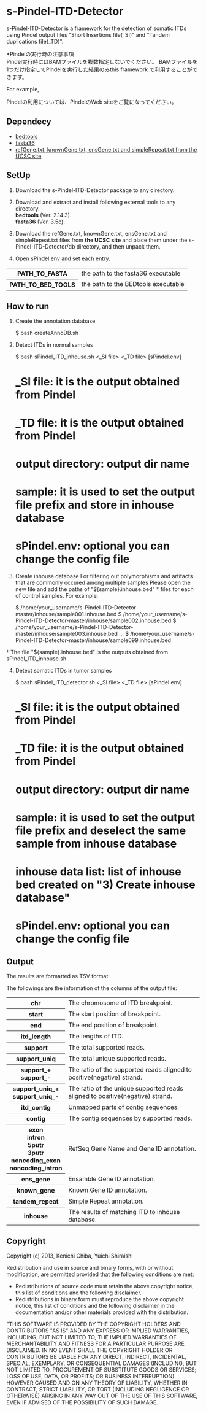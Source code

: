 s-Pindel-ITD-Detector
==================

s-Pindel-ITD-Detector is a framework for the detection of somatic ITDs using Pindel output files "Short Insertions file(_SI)" and "Tandem duplications file(_TD)".

*Pindelの実行時の注意事項  
Pindel実行時にはBAMファイルを複数指定しないでください。
BAMファイルを1つだけ指定してPindelを実行した結果のみthis framework で利用することができます。

For example,   


Pindelの利用については、PindelのWeb siteをご覧になってください。


Dependecy
----------

* [bedtools](https://code.google.com/p/bedtools/)
* [fasta36](http://faculty.virginia.edu/wrpearson/fasta/fasta36/)
* [refGene.txt, knownGene.txt, ensGene.txt and simpleRepeat.txt from the UCSC site](http://hgdownload.cse.ucsc.edu/goldenpath/hg19/database/)

SetUp
----------

1. Download the s-Pindel-ITD-Detector package to any directory.

2. Download and extract and install following external tools to any directory.  
  **bedtools** (Ver. 2.14.3).  
  **fasta36** (Ver. 3.5c).  

3. Download the refGene.txt, knownGene.txt, ensGene.txt and simpleRepeat.txt files from **the UCSC site** and place them under the s-Pindel-ITD-Detector/db directory, and then unpack them.  

4. Open sPindel.env and set each entry.  
<table>
<tr>
<th>PATH_TO_FASTA</th>
<td>the path to the fasta36 executable</td>  
</tr>
<tr>
<th>PATH_TO_BED_TOOLS</th>
<td>the path to the BEDtools executable</td>  
</tr>
</table>


How to run
---

1) Create the annotation database

    $ bash createAnnoDB.sh

2) Detect ITDs in normal samples

    $ bash sPindel_ITD_inhouse.sh <_SI file> <_TD file> <output directory> <sample> [sPindel.env]
    # _SI file: it is the output obtained from Pindel
    # _TD file: it is the output obtained from Pindel
    # output directory: output dir name
    # sample: it is used to set the output file prefix and store in inhouse database
    # sPindel.env: optional you can change the config file
    
3) Create inhouse database
For filtering out polymorphisms and artifacts that are commonly occured among multiple samples
Please open the new file and add the paths of "${sample}.inhouse.bed" † files for each of control samples. For example,   

    $ /home/your_username/s-Pindel-ITD-Detector-master/inhouse/sample001.inhouse.bed
    $ /home/your_username/s-Pindel-ITD-Detector-master/inhouse/sample002.inhouse.bed
    $ /home/your_username/s-Pindel-ITD-Detector-master/inhouse/sample003.inhouse.bed
    …
    $ /home/your_username/s-Pindel-ITD-Detector-master/inhouse/sample099.inhouse.bed
    
† The file "${sample}.inhouse.bed" is the outputs obtained from sPindel_ITD_inhouse.sh   

4) Detect somatic ITDs in tumor samples

    $ bash sPindel_ITD_detector.sh <_SI file> <_TD file> <output directory> <sample> <inhouse data list> [sPindel.env]
    # _SI file: it is the output obtained from Pindel
    # _TD file: it is the output obtained from Pindel
    # output directory: output dir name
    # sample: it is used to set the output file prefix and deselect the same sample from inhouse database
    # inhouse data list: list of inhouse bed created on "3) Create inhouse database"    
    # sPindel.env: optional you can change the config file
Output
---

The results are formatted as TSV format.

The followings are the information of the columns of the output file:   

<table>
<tr>
<th>chr</th>
<td>The chromosome of ITD breakpoint.</td>  
</tr>
<tr>
<th>start</th>
<td>The start position of breakpoint.</td>
</tr>
<tr>
<th>end</th>
<td>The end position of breakpoint.</td>  
</tr>
<tr>
<th>itd_length</th>
<td>The lengths of ITD.</td>    
</tr>
<tr>
<th>support</th>
<td>The total supported reads.</td>   
</tr>
<tr>
<th>support_uniq</th>
<td>The total unique supported reads.</td>   
</tr>
<tr>
<th>support_+<br>support_-</th>
<td>The ratio of the supported reads aligned to positive(negative) strand.</td>   
</tr>
<tr>
<th>support_uniq_+<br>support_uniq_-</th>
<td>The ratio of the unique supported reads aligned to positive(negative) strand.</td>   
</tr>
<tr>
<th>itd_contig</th>
<td>Unmapped parts of contig sequences.</td>
</tr>
<tr>
<th>contig</th>
<td>The contig sequences by supported reads.</td>
</tr>
<tr>
<th>exon<br>intron<br>5putr<br>3putr<br>noncoding_exon<br>noncoding_intron</th>
<td>RefSeq Gene Name and Gene ID annotation.</td>   
</tr>
<tr>
<th>ens_gene</th>
<td>Ensamble Gene ID annotation.</td>  
</tr>
<tr>
<th>known_gene</th>
<td>Known Gene ID annotation.</td>  
</tr>
<tr>
<th>tandem_repeat</th>
<td>Simple Repeat annotation.</td>  
</tr>
<tr>
<th>inhouse</th>
<td>The results of matching ITD to inhouse database.</td>       
</tr>
</table>

Copyright
----------
Copyright (c) 2013, Kenichi Chiba, Yuichi Shiraishi

Redistribution and use in source and binary forms, with or without modification, are permitted provided that the following conditions are met:
  * Redistributions of source code must retain the above copyright notice, this list of conditions and the following disclaimer.
  * Redistributions in binary form must reproduce the above copyright notice, this list of conditions and the following disclaimer in the documentation and/or other materials provided with the distribution.

"THIS SOFTWARE IS PROVIDED BY THE COPYRIGHT HOLDERS AND CONTRIBUTORS "AS IS" AND ANY EXPRESS OR IMPLIED WARRANTIES, INCLUDING, BUT NOT LIMITED TO, THE IMPLIED WARRANTIES OF MERCHANTABILITY AND FITNESS FOR A PARTICULAR PURPOSE ARE DISCLAIMED. IN NO EVENT SHALL THE COPYRIGHT HOLDER OR CONTRIBUTORS BE LIABLE FOR ANY DIRECT, INDIRECT, INCIDENTAL, SPECIAL, EXEMPLARY, OR CONSEQUENTIAL DAMAGES (INCLUDING, BUT NOT LIMITED TO, PROCUREMENT OF SUBSTITUTE GOODS OR SERVICES; LOSS OF USE, DATA, OR PROFITS; OR BUSINESS INTERRUPTION) HOWEVER CAUSED AND ON ANY THEORY OF LIABILITY, WHETHER IN CONTRACT, STRICT LIABILITY, OR TORT (INCLUDING NEGLIGENCE OR OTHERWISE) ARISING IN ANY WAY OUT OF THE USE OF THIS SOFTWARE, EVEN IF ADVISED OF THE POSSIBILITY OF SUCH DAMAGE. 

